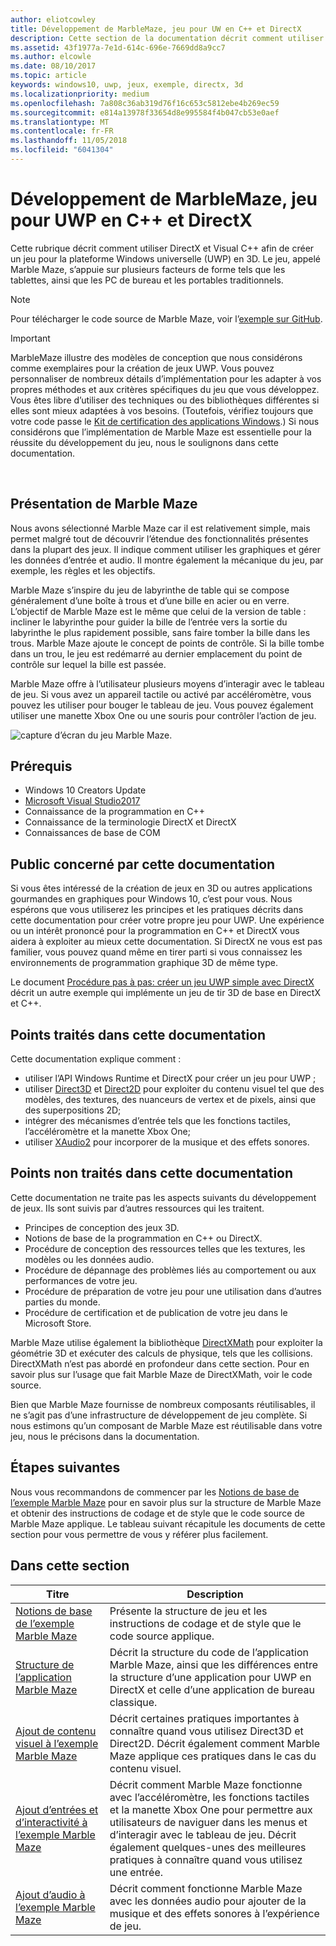 ```yaml
---
author: eliotcowley
title: Développement de MarbleMaze, jeu pour UW en C++ et DirectX
description: Cette section de la documentation décrit comment utiliser DirectX et Visual C++ afin de créer un jeu pour la plateforme Windows universelle (UWP) en 3D.
ms.assetid: 43f1977a-7e1d-614c-696e-7669dd8a9cc7
ms.author: elcowle
ms.date: 08/10/2017
ms.topic: article
keywords: windows10, uwp, jeux, exemple, directx, 3d
ms.localizationpriority: medium
ms.openlocfilehash: 7a808c36ab319d76f16c653c5812ebe4b269ec59
ms.sourcegitcommit: e814a13978f33654d8e995584f4b047cb53e0aef
ms.translationtype: MT
ms.contentlocale: fr-FR
ms.lasthandoff: 11/05/2018
ms.locfileid: "6041304"
---
```

# <a name="developing-marble-maze-a-uwp-game-in-c-and-directx"></a>Développement de MarbleMaze, jeu pour UWP en C++ et DirectX




Cette rubrique décrit comment utiliser DirectX et Visual C++ afin de créer un jeu pour la plateforme Windows universelle (UWP) en 3D. Le jeu, appelé Marble Maze, s’appuie sur plusieurs facteurs de forme tels que les tablettes, ainsi que les PC de bureau et les portables traditionnels.

> [!NOTE]
> Pour télécharger le code source de Marble Maze, voir l’[exemple sur GitHub](http://go.microsoft.com/fwlink/?LinkId=624011).

> [!IMPORTANT]
> MarbleMaze illustre des modèles de conception que nous considérons comme exemplaires pour la création de jeux UWP. Vous pouvez personnaliser de nombreux détails d’implémentation pour les adapter à vos propres méthodes et aux critères spécifiques du jeu que vous développez. Vous êtes libre d’utiliser des techniques ou des bibliothèques différentes si elles sont mieux adaptées à vos besoins. (Toutefois, vérifiez toujours que votre code passe le [Kit de certification des applications Windows](https://docs.microsoft.com/windows/uwp/debug-test-perf/windows-app-certification-kit).) Si nous considérons que l’implémentation de Marble Maze est essentielle pour la réussite du développement du jeu, nous le soulignons dans cette documentation.

 

## <a name="introducing-marble-maze"></a>Présentation de Marble Maze


Nous avons sélectionné Marble Maze car il est relativement simple, mais permet malgré tout de découvrir l’étendue des fonctionnalités présentes dans la plupart des jeux. Il indique comment utiliser les graphiques et gérer les données d’entrée et audio. Il montre également la mécanique du jeu, par exemple, les règles et les objectifs.

Marble Maze s’inspire du jeu de labyrinthe de table qui se compose généralement d’une boîte à trous et d’une bille en acier ou en verre. L’objectif de Marble Maze est le même que celui de la version de table : incliner le labyrinthe pour guider la bille de l’entrée vers la sortie du labyrinthe le plus rapidement possible, sans faire tomber la bille dans les trous. Marble Maze ajoute le concept de points de contrôle. Si la bille tombe dans un trou, le jeu est redémarré au dernier emplacement du point de contrôle sur lequel la bille est passée.

Marble Maze offre à l’utilisateur plusieurs moyens d’interagir avec le tableau de jeu. Si vous avez un appareil tactile ou activé par accéléromètre, vous pouvez les utiliser pour bouger le tableau de jeu. Vous pouvez également utiliser une manette Xbox One ou une souris pour contrôler l’action de jeu.

![capture d’écran du jeu Marble Maze.](images/marblemaze-2.png)

## <a name="prerequisites"></a>Prérequis


-   Windows 10 Creators Update
-   [Microsoft Visual Studio2017](https://www.visualstudio.com/downloads/)
-   Connaissance de la programmation en C++
-   Connaissance de la terminologie DirectX et DirectX
-   Connaissances de base de COM

## <a name="who-should-read-this"></a>Public concerné par cette documentation


Si vous êtes intéressé de la création de jeux en 3D ou autres applications gourmandes en graphiques pour Windows 10, c’est pour vous. Nous espérons que vous utiliserez les principes et les pratiques décrits dans cette documentation pour créer votre propre jeu pour UWP. Une expérience ou un intérêt prononcé pour la programmation en C++ et DirectX vous aidera à exploiter au mieux cette documentation. Si DirectX ne vous est pas familier, vous pouvez quand même en tirer parti si vous connaissez les environnements de programmation graphique 3D de même type.

Le document [Procédure pas à pas: créer un jeu UWP simple avec DirectX](tutorial--create-your-first-uwp-directx-game.md) décrit un autre exemple qui implémente un jeu de tir 3D de base en DirectX et C++.

## <a name="what-this-documentation-covers"></a>Points traités dans cette documentation


Cette documentation explique comment :

-   utiliser l’API Windows Runtime et DirectX pour créer un jeu pour UWP ;
-   utiliser [Direct3D](https://msdn.microsoft.com/library/windows/desktop/ff476080) et [Direct2D](https://msdn.microsoft.com/library/windows/desktop/dd370990) pour exploiter du contenu visuel tel que des modèles, des textures, des nuanceurs de vertex et de pixels, ainsi que des superpositions 2D;
-   intégrer des mécanismes d’entrée tels que les fonctions tactiles, l’accéléromètre et la manette Xbox One;
-   utiliser [XAudio2](https://msdn.microsoft.com/library/windows/desktop/hh405049) pour incorporer de la musique et des effets sonores.

## <a name="what-this-documentation-does-not-cover"></a>Points non traités dans cette documentation


Cette documentation ne traite pas les aspects suivants du développement de jeux. Ils sont suivis par d’autres ressources qui les traitent.

-   Principes de conception des jeux 3D.
-   Notions de base de la programmation en C++ ou DirectX.
-   Procédure de conception des ressources telles que les textures, les modèles ou les données audio.
-   Procédure de dépannage des problèmes liés au comportement ou aux performances de votre jeu.
-   Procédure de préparation de votre jeu pour une utilisation dans d’autres parties du monde.
-   Procédure de certification et de publication de votre jeu dans le Microsoft Store.

Marble Maze utilise également la bibliothèque [DirectXMath](https://msdn.microsoft.com/library/windows/desktop/hh437833) pour exploiter la géométrie 3D et exécuter des calculs de physique, tels que les collisions. DirectXMath n’est pas abordé en profondeur dans cette section. Pour en savoir plus sur l’usage que fait Marble Maze de DirectXMath, voir le code source.

Bien que Marble Maze fournisse de nombreux composants réutilisables, il ne s’agit pas d’une infrastructure de développement de jeu complète. Si nous estimons qu’un composant de Marble Maze est réutilisable dans votre jeu, nous le précisons dans la documentation.

## <a name="next-steps"></a>Étapes suivantes


Nous vous recommandons de commencer par les [Notions de base de l’exemple Marble Maze](marble-maze-sample-fundamentals.md) pour en savoir plus sur la structure de Marble Maze et obtenir des instructions de codage et de style que le code source de Marble Maze applique. Le tableau suivant récapitule les documents de cette section pour vous permettre de vous y référer plus facilement.

## <a name="in-this-section"></a>Dans cette section


| Titre                                                                                                                    | Description                                                                                                                                                                                                                                        |
|--------------------------------------------------------------------------------------------------------------------------|----------------------------------------------------------------------------------------------------------------------------------------------------------------------------------------------------------------------------------------------------|
| [Notions de base de l’exemple Marble Maze](marble-maze-sample-fundamentals.md)                                                   | Présente la structure de jeu et les instructions de codage et de style que le code source applique.                                                                                                                                 |
| [Structure de l’application Marble Maze](marble-maze-application-structure.md)                                               | Décrit la structure du code de l’application Marble Maze, ainsi que les différences entre la structure d’une application pour UWP en DirectX et celle d’une application de bureau classique.                                                                                    |
| [Ajout de contenu visuel à l’exemple Marble Maze](adding-visual-content-to-the-marble-maze-sample.md)                   | Décrit certaines pratiques importantes à connaître quand vous utilisez Direct3D et Direct2D. Décrit également comment Marble Maze applique ces pratiques dans le cas du contenu visuel.                                                                           |
| [Ajout d’entrées et d’interactivité à l’exemple Marble Maze](adding-input-and-interactivity-to-the-marble-maze-sample.md) | Décrit comment Marble Maze fonctionne avec l’accéléromètre, les fonctions tactiles et la manette Xbox One pour permettre aux utilisateurs de naviguer dans les menus et d’interagir avec le tableau de jeu. Décrit également quelques-unes des meilleures pratiques à connaître quand vous utilisez une entrée. |
| [Ajout d’audio à l’exemple Marble Maze](adding-audio-to-the-marble-maze-sample.md)                                     | Décrit comment fonctionne Marble Maze avec les données audio pour ajouter de la musique et des effets sonores à l’expérience de jeu.                                                                                                                                                  |

 

 

 




